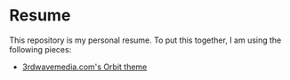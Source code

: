 # Resume

This repository is my personal resume. To put this together,
I am using the following pieces:

* [3rdwavemedia.com's Orbit theme](https://themes.3rdwavemedia.com/bootstrap-templates/free/orbit-free-resume-cv-bootstrap-theme-for-developers/)

